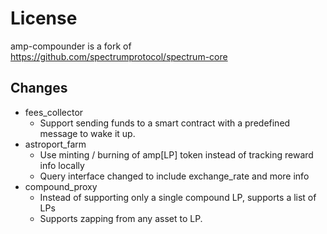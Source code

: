# License

amp-compounder is a fork of <https://github.com/spectrumprotocol/spectrum-core>

## Changes

- fees_collector
  - Support sending funds to a smart contract with a predefined message to wake it up.
- astroport_farm
  - Use minting / burning of amp[LP] token instead of tracking reward info locally
  - Query interface changed to include exchange_rate and more info
- compound_proxy
  - Instead of supporting only a single compound LP, supports a list of LPs
  - Supports zapping from any asset to LP.
